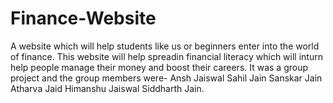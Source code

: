 # Finance-Website
A website which will help students like us or beginners enter into the world of finance.
This website will help spreadin financial literacy which will inturn help people manage their money and boost their careers.
It was a group project and the group members were-
Ansh Jaiswal
Sahil Jain
Sanskar Jain
Atharva Jaid
Himanshu Jaiswal
Siddharth Jain.
